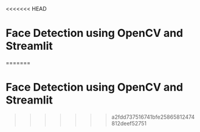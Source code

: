 <<<<<<< HEAD

# Face Detection using OpenCV and Streamlit
=======

# Face Detection using OpenCV and Streamlit
>>>>>>> a2fdd737516741bfe25865812474812deef52751
